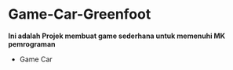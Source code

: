 # Game-Car-Greenfoot
**Ini adalah Projek membuat game sederhana untuk memenuhi MK pemrograman**  
  * Game Car
